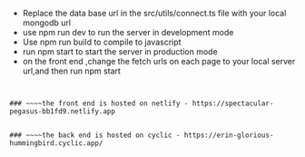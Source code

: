 * Replace the data base url in the src/utils/connect.ts file with your local mongodb url
* use npm run dev to run the server in development mode
* Use npm run build to compile to javascript
* run npm start to start the server in production mode
* on the front end ,change the fetch urls on each page to your local server url,and then run npm start


~~~the public postman documentation can be found at [skye-wallet-assesment (getpostman.com)](https://documenter.getpostman.com/view/20589483/2s93JushsM)**


### ~~~~the front end is hosted on netlify - https://spectacular-pegasus-bb1fd9.netlify.app


### ~~~~the back end is hosted on cyclic - https://erin-glorious-hummingbird.cyclic.app/
